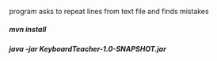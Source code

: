 program asks to repeat lines from text file and finds mistakes

##### mvn install

##### java -jar KeyboardTeacher-1.0-SNAPSHOT.jar
